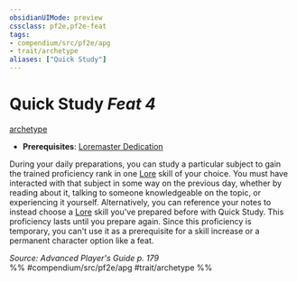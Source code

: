 ```yaml
---
obsidianUIMode: preview
cssclass: pf2e,pf2e-feat
tags:
- compendium/src/pf2e/apg
- trait/archetype
aliases: ["Quick Study"]
---
```

# Quick Study  *Feat 4*  
[archetype](/rules/traits/archetype.md)  

- **Prerequisites**: [Loremaster Dedication](/compendium/feats/loremaster-dedication-apg.md)

During your daily preparations, you can study a particular subject to gain the trained proficiency rank in one [Lore](/compendium/skills.md#Lore) skill of your choice. You must have interacted with that subject in some way on the previous day, whether by reading about it, talking to someone knowledgeable on the topic, or experiencing it yourself. Alternatively, you can reference your notes to instead choose a [Lore](/compendium/skills.md#Lore) skill you've prepared before with Quick Study. This proficiency lasts until you prepare again. Since this proficiency is temporary, you can't use it as a prerequisite for a skill increase or a permanent character option like a feat.

*Source: Advanced Player's Guide p. 179*  
%% #compendium/src/pf2e/apg #trait/archetype %%